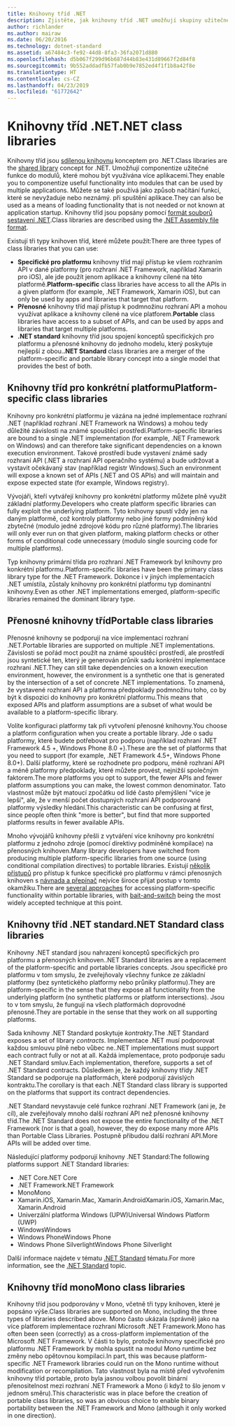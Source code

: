 ```yaml
---
title: Knihovny tříd .NET
description: Zjistěte, jak knihovny tříd .NET umožňují skupiny užitečné funkce do modulů, které mohou být využívána více aplikacemi.
author: richlander
ms.author: mairaw
ms.date: 06/20/2016
ms.technology: dotnet-standard
ms.assetid: a67484c3-fe92-44d8-8fa3-36fa2071d880
ms.openlocfilehash: d5b067f299d96b687d44b83e431d89667f2d84f8
ms.sourcegitcommit: 9b552addadfb57fab0b9e7852ed4f1f1b8a42f8e
ms.translationtype: HT
ms.contentlocale: cs-CZ
ms.lasthandoff: 04/23/2019
ms.locfileid: "61772642"
---
```

# <a name="net-class-libraries"></a><span data-ttu-id="96589-103">Knihovny tříd .NET</span><span class="sxs-lookup"><span data-stu-id="96589-103">.NET class libraries</span></span>

<span data-ttu-id="96589-104">Knihovny tříd jsou [sdílenou knihovnu](https://en.wikipedia.org/wiki/Library_%28computing%29#Shared_libraries) konceptem pro .NET.</span><span class="sxs-lookup"><span data-stu-id="96589-104">Class libraries are the [shared library](https://en.wikipedia.org/wiki/Library_%28computing%29#Shared_libraries) concept for .NET.</span></span> <span data-ttu-id="96589-105">Umožňují componentize užitečné funkce do modulů, které mohou být využívána více aplikacemi.</span><span class="sxs-lookup"><span data-stu-id="96589-105">They enable you to componentize useful functionality into modules that can be used by multiple applications.</span></span> <span data-ttu-id="96589-106">Můžete se také používá jako způsob načítání funkcí, které se nevyžaduje nebo neznámý. při spuštění aplikace.</span><span class="sxs-lookup"><span data-stu-id="96589-106">They can also be used as a means of loading functionality that is not needed or not known at application startup.</span></span> <span data-ttu-id="96589-107">Knihovny tříd jsou popsány pomocí [formát souborů sestavení .NET](assembly/file-format.md).</span><span class="sxs-lookup"><span data-stu-id="96589-107">Class libraries are described using the [.NET Assembly file format](assembly/file-format.md).</span></span>

<span data-ttu-id="96589-108">Existují tři typy knihoven tříd, které můžete použít:</span><span class="sxs-lookup"><span data-stu-id="96589-108">There are three types of class libraries that you can use:</span></span>

* <span data-ttu-id="96589-109">**Specifické pro platformu** knihovny tříd mají přístup ke všem rozhraním API v dané platformy (pro rozhraní .NET Framework, například Xamarin pro iOS), ale jde použít jenom aplikace a knihovny cílené na této platformě.</span><span class="sxs-lookup"><span data-stu-id="96589-109">**Platform-specific** class libraries have access to all the APIs in a given platform (for example, .NET Framework, Xamarin iOS), but can only be used by apps and libraries that target that platform.</span></span>
* <span data-ttu-id="96589-110">**Přenosné** knihovny tříd mají přístup k podmnožinu rozhraní API a mohou využívat aplikace a knihovny cílené na více platforem.</span><span class="sxs-lookup"><span data-stu-id="96589-110">**Portable** class libraries have access to a subset of APIs, and can be used by apps and libraries that target multiple platforms.</span></span>
* <span data-ttu-id="96589-111">**.NET standard** knihovny tříd jsou spojení konceptů specifických pro platformu a přenosné knihovny do jednoho modelu, který poskytuje nejlepší z obou.</span><span class="sxs-lookup"><span data-stu-id="96589-111">**.NET Standard** class libraries are a merger of the platform-specific and portable library concept into a single model that provides the best of both.</span></span>

## <a name="platform-specific-class-libraries"></a><span data-ttu-id="96589-112">Knihovny tříd pro konkrétní platformu</span><span class="sxs-lookup"><span data-stu-id="96589-112">Platform-specific class libraries</span></span>

<span data-ttu-id="96589-113">Knihovny pro konkrétní platformu je vázána na jedné implementace rozhraní .NET (například rozhraní .NET Framework na Windows) a mohou tedy důležité závislosti na známé spouštěcí prostředí.</span><span class="sxs-lookup"><span data-stu-id="96589-113">Platform-specific libraries are bound to a single .NET implementation (for example, .NET Framework on Windows) and can therefore take significant dependencies on a known execution environment.</span></span> <span data-ttu-id="96589-114">Takové prostředí bude vystavení známé sady rozhraní API (.NET a rozhraní API operačního systému) a bude udržovat a vystavit očekávaný stav (například registr Windows).</span><span class="sxs-lookup"><span data-stu-id="96589-114">Such an environment will expose a known set of APIs (.NET and OS APIs) and will maintain and expose expected state (for example, Windows registry).</span></span>

<span data-ttu-id="96589-115">Vývojáři, kteří vytvářejí knihovny pro konkrétní platformy můžete plně využít základní platformy.</span><span class="sxs-lookup"><span data-stu-id="96589-115">Developers who create platform specific libraries can fully exploit the underlying platform.</span></span> <span data-ttu-id="96589-116">Tyto knihovny spustí vždy jen na daným platformě, což kontroly platformy nebo jiné formy podmíněný kód zbytečné (modulo jedné zdrojové kódu pro různé platformy).</span><span class="sxs-lookup"><span data-stu-id="96589-116">The libraries will only ever run on that given platform, making platform checks or other forms of conditional code unnecessary (modulo single sourcing code for multiple platforms).</span></span>

<span data-ttu-id="96589-117">Typ knihovny primární třída pro rozhraní .NET Framework byl knihovny pro konkrétní platformu.</span><span class="sxs-lookup"><span data-stu-id="96589-117">Platform-specific libraries have been the primary class library type for the .NET Framework.</span></span> <span data-ttu-id="96589-118">Dokonce i v jiných implementacích .NET umístila, zůstaly knihovny pro konkrétní platformu typ dominantní knihovny.</span><span class="sxs-lookup"><span data-stu-id="96589-118">Even as other .NET implementations emerged, platform-specific libraries remained the dominant library type.</span></span>

## <a name="portable-class-libraries"></a><span data-ttu-id="96589-119">Přenosné knihovny tříd</span><span class="sxs-lookup"><span data-stu-id="96589-119">Portable class libraries</span></span>

<span data-ttu-id="96589-120">Přenosné knihovny se podporují na více implementací rozhraní .NET.</span><span class="sxs-lookup"><span data-stu-id="96589-120">Portable libraries are supported on multiple .NET implementations.</span></span> <span data-ttu-id="96589-121">Závislosti se pořád moct použít na známé spouštěcí prostředí, ale prostředí jsou syntetické ten, který je generován průnik sadu konkrétní implementace rozhraní .NET.</span><span class="sxs-lookup"><span data-stu-id="96589-121">They can still take dependencies on a known execution environment, however, the environment is a synthetic one that is generated by the intersection of a set of concrete .NET implementations.</span></span> <span data-ttu-id="96589-122">To znamená, že vystavené rozhraní API a platforma předpoklady podmnožinu toho, co by být k dispozici do knihovny pro konkrétní platformu.</span><span class="sxs-lookup"><span data-stu-id="96589-122">This means that exposed APIs and platform assumptions are a subset of what would be available to a platform-specific library.</span></span>

<span data-ttu-id="96589-123">Volíte konfiguraci platformy tak při vytvoření přenosné knihovny.</span><span class="sxs-lookup"><span data-stu-id="96589-123">You choose a platform configuration when you create a portable library.</span></span> <span data-ttu-id="96589-124">Jde o sadu platformy, které budete potřebovat pro podporu (například rozhraní .NET Framework 4.5 +, Windows Phone 8.0 +).</span><span class="sxs-lookup"><span data-stu-id="96589-124">These are the set of platforms that you need to support (for example, .NET Framework 4.5+, Windows Phone 8.0+).</span></span> <span data-ttu-id="96589-125">Další platformy, které se rozhodnete pro podporu, méně rozhraní API a méně platformy předpoklady, které můžete provést, nejnižší společným faktorem.</span><span class="sxs-lookup"><span data-stu-id="96589-125">The more platforms you opt to support, the fewer APIs and fewer platform assumptions you can make, the lowest common denominator.</span></span> <span data-ttu-id="96589-126">Tato vlastnost může být matoucí zpočátku od lidé často přemýšlení "více je lepší", ale, že v menší počet dostupných rozhraní API podporované platformy výsledky hledání.</span><span class="sxs-lookup"><span data-stu-id="96589-126">This characteristic can be confusing at first, since people often think "more is better", but find that more supported platforms results in fewer available APIs.</span></span>

<span data-ttu-id="96589-127">Mnoho vývojářů knihovny přešli z vytváření více knihovny pro konkrétní platformu z jednoho zdroje (pomocí direktivy podmíněné kompilace) na přenosných knihoven.</span><span class="sxs-lookup"><span data-stu-id="96589-127">Many library developers have switched from producing multiple platform-specific libraries from one source (using conditional compilation directives) to portable libraries.</span></span> <span data-ttu-id="96589-128">Existují [několik přístupů](https://blog.stephencleary.com/2012/11/portable-class-library-enlightenment.html) pro přístup k funkce specifické pro platformu v rámci přenosných knihoven s [návnada a přepínač](https://log.paulbetts.org/the-bait-and-switch-pcl-trick/) nejvíce široce přijat postup v tomto okamžiku.</span><span class="sxs-lookup"><span data-stu-id="96589-128">There are [several approaches](https://blog.stephencleary.com/2012/11/portable-class-library-enlightenment.html) for accessing platform-specific functionality within portable libraries, with [bait-and-switch](https://log.paulbetts.org/the-bait-and-switch-pcl-trick/) being the most widely accepted technique at this point.</span></span>

## <a name="net-standard-class-libraries"></a><span data-ttu-id="96589-129">Knihovny tříd .NET standard</span><span class="sxs-lookup"><span data-stu-id="96589-129">.NET Standard class libraries</span></span>

<span data-ttu-id="96589-130">Knihovny .NET standard jsou nahrazení konceptů specifických pro platformu a přenosných knihoven.</span><span class="sxs-lookup"><span data-stu-id="96589-130">.NET Standard libraries are a replacement of the platform-specific and portable libraries concepts.</span></span> <span data-ttu-id="96589-131">Jsou specifické pro platformu v tom smyslu, že zveřejňovaly všechny funkce ze základní platformy (bez syntetického platformy nebo průniky platformu).</span><span class="sxs-lookup"><span data-stu-id="96589-131">They are platform-specific in the sense that they expose all functionality from the underlying platform (no synthetic platforms or platform intersections).</span></span> <span data-ttu-id="96589-132">Jsou to v tom smyslu, že fungují na všech platformách doprovodné přenosné.</span><span class="sxs-lookup"><span data-stu-id="96589-132">They are portable in the sense that they work on all supporting platforms.</span></span>

<span data-ttu-id="96589-133">Sada knihovny .NET Standard poskytuje _kontrakty_.</span><span class="sxs-lookup"><span data-stu-id="96589-133">The .NET Standard exposes a set of library _contracts_.</span></span> <span data-ttu-id="96589-134">Implementace .NET musí podporovat každou smlouvu plně nebo vůbec ne.</span><span class="sxs-lookup"><span data-stu-id="96589-134">.NET implementations must support each contract fully or not at all.</span></span> <span data-ttu-id="96589-135">Každá implementace, proto podporuje sadu .NET Standard smluv.</span><span class="sxs-lookup"><span data-stu-id="96589-135">Each implementation, therefore, supports a set of .NET Standard contracts.</span></span> <span data-ttu-id="96589-136">Důsledkem je, že každý knihovny třídy .NET Standard se podporuje na platformách, které podporují závislých kontraktu.</span><span class="sxs-lookup"><span data-stu-id="96589-136">The corollary is that each .NET Standard class library is supported on the platforms that support its contract dependencies.</span></span>

<span data-ttu-id="96589-137">.NET Standard nevystavuje celé funkce rozhraní .NET Framework (ani je, že cíl), ale zveřejňovaly mnoho další rozhraní API než přenosné knihovny tříd.</span><span class="sxs-lookup"><span data-stu-id="96589-137">The .NET Standard does not expose the entire functionality of the .NET Framework (nor is that a goal), however, they do expose many more APIs than Portable Class Libraries.</span></span> <span data-ttu-id="96589-138">Postupně přibudou další rozhraní API.</span><span class="sxs-lookup"><span data-stu-id="96589-138">More APIs will be added over time.</span></span>

<span data-ttu-id="96589-139">Následující platformy podporují knihovny .NET Standard:</span><span class="sxs-lookup"><span data-stu-id="96589-139">The following platforms support .NET Standard libraries:</span></span>

* <span data-ttu-id="96589-140">.NET Core</span><span class="sxs-lookup"><span data-stu-id="96589-140">.NET Core</span></span>
* <span data-ttu-id="96589-141">.NET Framework</span><span class="sxs-lookup"><span data-stu-id="96589-141">.NET Framework</span></span>
* <span data-ttu-id="96589-142">Mono</span><span class="sxs-lookup"><span data-stu-id="96589-142">Mono</span></span>
* <span data-ttu-id="96589-143">Xamarin.iOS, Xamarin.Mac, Xamarin.Android</span><span class="sxs-lookup"><span data-stu-id="96589-143">Xamarin.iOS, Xamarin.Mac, Xamarin.Android</span></span>
* <span data-ttu-id="96589-144">Univerzální platforma Windows (UPW)</span><span class="sxs-lookup"><span data-stu-id="96589-144">Universal Windows Platform (UWP)</span></span>
* <span data-ttu-id="96589-145">Windows</span><span class="sxs-lookup"><span data-stu-id="96589-145">Windows</span></span>
* <span data-ttu-id="96589-146">Windows Phone</span><span class="sxs-lookup"><span data-stu-id="96589-146">Windows Phone</span></span>
* <span data-ttu-id="96589-147">Windows Phone Silverlight</span><span class="sxs-lookup"><span data-stu-id="96589-147">Windows Phone Silverlight</span></span>

<span data-ttu-id="96589-148">Další informace najdete v tématu [.NET Standard](net-standard.md) tématu.</span><span class="sxs-lookup"><span data-stu-id="96589-148">For more information, see the [.NET Standard](net-standard.md) topic.</span></span>

## <a name="mono-class-libraries"></a><span data-ttu-id="96589-149">Knihovny tříd mono</span><span class="sxs-lookup"><span data-stu-id="96589-149">Mono class libraries</span></span>

<span data-ttu-id="96589-150">Knihovny tříd jsou podporovány v Mono, včetně tři typy knihoven, které je popsáno výše.</span><span class="sxs-lookup"><span data-stu-id="96589-150">Class libraries are supported on Mono, including the three types of libraries described above.</span></span> <span data-ttu-id="96589-151">Mono často ukázala (správně) jako na více platforem implementace rozhraní Microsoft .NET Framework.</span><span class="sxs-lookup"><span data-stu-id="96589-151">Mono has often been seen (correctly) as a cross-platform implementation of the Microsoft .NET Framework.</span></span> <span data-ttu-id="96589-152">V části to bylo, protože knihovny specifické pro platformu .NET Framework by mohla spustit na modul Mono runtime bez změny nebo opětovnou kompilaci.</span><span class="sxs-lookup"><span data-stu-id="96589-152">In part, this was because platform-specific .NET Framework libraries could run on the Mono runtime without modification or recompilation.</span></span> <span data-ttu-id="96589-153">Tato vlastnost byla na místě před vytvořením knihovny tříd portable, proto byla jasnou volbou povolit binární přenositelnost mezi rozhraní .NET Framework a Mono (i když to šlo jenom v jednom směru).</span><span class="sxs-lookup"><span data-stu-id="96589-153">This characteristic was in place before the creation of portable class libraries, so was an obvious choice to enable binary portability between the .NET Framework and Mono (although it only worked in one direction).</span></span>
